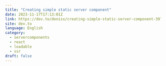```yaml
---
title: "Creating simple static server component"
date: 2023-11-17T17:13:01Z
link: https://dev.to/denisx/creating-simple-static-server-component-39l2?utm_medium=RSS&utm_source=news.12bit.vn
site: dev.to
language: English
category:
  - servercomponents
  - react
  - loadable
  - ssr
draft: false
---
```


